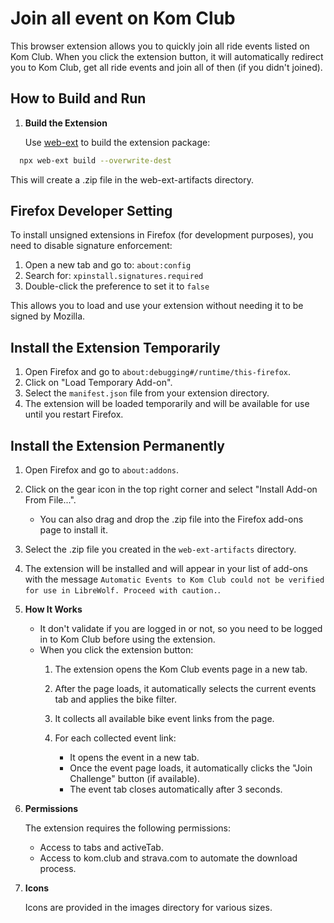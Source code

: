 # Join all event on Kom Club

This browser extension allows you to quickly join all ride events listed on Kom Club. When you click the extension button, it will automatically redirect you to Kom Club, get all ride events and join all of then (if you didn't joined).

## How to Build and Run

1. **Build the Extension**

   Use [web-ext](https://github.com/mozilla/web-ext) to build the extension package:

 ```sh
   npx web-ext build --overwrite-dest
   ```

   This will create a .zip file in the web-ext-artifacts directory.

## Firefox Developer Setting

To install unsigned extensions in Firefox (for development purposes), you need to disable signature enforcement:

1. Open a new tab and go to: `about:config`
2. Search for: `xpinstall.signatures.required`
3. Double-click the preference to set it to `false`

This allows you to load and use your extension without needing it to be signed by Mozilla.

## Install the Extension Temporarily
1. Open Firefox and go to `about:debugging#/runtime/this-firefox`.
2. Click on "Load Temporary Add-on".
3. Select the `manifest.json` file from your extension directory.
4. The extension will be loaded temporarily and will be available for use until you restart Firefox.


## Install the Extension Permanently
1. Open Firefox and go to `about:addons`.
2. Click on the gear icon in the top right corner and select "Install Add-on From File...".
    - You can also drag and drop the .zip file into the Firefox add-ons page to install it.
3. Select the .zip file you created in the `web-ext-artifacts` directory.
4. The extension will be installed and will appear in your list of add-ons with the message ``Automatic Events to Kom Club could not be verified for use in LibreWolf. Proceed with caution.``.

3. **How It Works**

    - It don't validate if you are logged in or not, so you need to be logged in to Kom Club before using the extension.
   - When you click the extension button:
     1. The extension opens the Kom Club events page in a new tab.

     2. After the page loads, it automatically selects the current events tab and applies the bike filter.

     3. It collects all available bike event links from the page.

     4. For each collected event link:
        - It opens the event in a new tab.
        - Once the event page loads, it automatically clicks the "Join Challenge" button (if available).
        - The event tab closes automatically after 3 seconds.

4. **Permissions**

   The extension requires the following permissions:

   - Access to tabs and activeTab.
   - Access to kom.club and strava.com to automate the download process.

5. **Icons**

   Icons are provided in the images directory for various sizes.